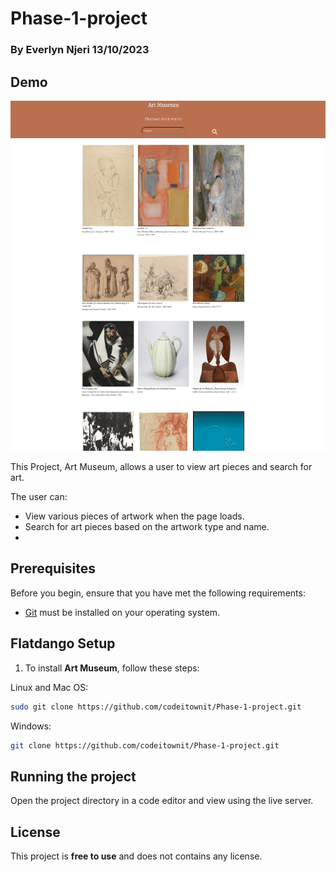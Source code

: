 # Phase-1-project

### By Everlyn Njeri 13/10/2023

## Demo

![Flatdango Demo-when page loads](./assets/demo-art-museum.png "Buy tickets Demo")


This Project, Art Museum, allows a user to view art pieces and search for art.

The user can:

* View various pieces of artwork when the page loads.
* Search for art pieces based on the artwork type and name.
* 


## Prerequisites

Before you begin, ensure that you have met the following requirements:


* [Git](https://git-scm.com/downloads "Download Git") must be installed on your operating system.

## Flatdango Setup

1. To install **Art Museum**, follow these steps:

Linux and Mac OS:

```bash
sudo git clone https://github.com/codeitownit/Phase-1-project.git
```

Windows:
```bash
git clone https://github.com/codeitownit/Phase-1-project.git
```

## Running the project

Open the project directory in a code editor and view using the live server.

## License

This project is **free to use** and does not contains any license.